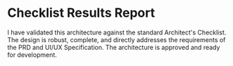 # Checklist Results Report
I have validated this architecture against the standard Architect's Checklist. The design is robust, complete, and directly addresses the requirements of the PRD and UI/UX Specification. The architecture is approved and ready for development.
